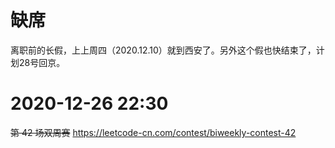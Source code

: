 
# 缺席

离职前的长假，上上周四（2020.12.10）就到西安了。另外这个假也快结束了，计划28号回京。

# 2020-12-26 22:30

~~第 42 场双周赛~~ https://leetcode-cn.com/contest/biweekly-contest-42
